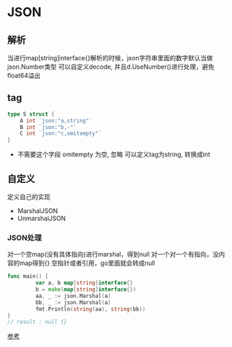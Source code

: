 # JSON

## 解析

当进行map[string]interface{}解析的时候，json字符串里面的数字默认当做json.Number类型
可以自定义decode, 并且d.UseNumber()进行处理，避免float64溢出

## tag

```go
type S struct {
    A int `json:"a,string"`
    B int `json:"b,-"`
    C int `json:"c,omitempty"`
}
```

- 不需要这个字段
omitempty 为空, 忽略
可以定义tag为string, 转换成int

## 自定义

定义自己的实现

- MarshalJSON
- UnmarshalJSON

### JSON处理

对一个空map(没有具体指向)进行marshal，得到null
对一个对一个有指向，没内容的map得到{}
空指针或者引用，go里面就会转成null

```go
func main() {
         var a, b map[string]interface{}
         b = make(map[string]interface{})
         aa, _ := json.Marshal(a)
         bb, _ := json.Marshal(a)
         fmt.Println(string(aa), string(bb))
}
// result : null {}
```

[参考](https://colobu.com/2017/06/21/json-tricks-in-Go)
